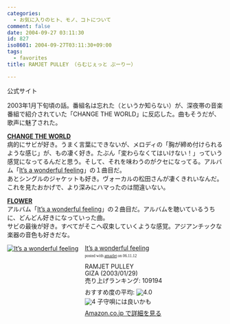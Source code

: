 ```yaml
---
categories:
  - お気に入りのヒト、モノ、コトについて
comment: false
date: 2004-09-27 03:11:30
id: 827
iso8601: 2004-09-27T03:11:30+09:00
tags:
  - favorites
title: RAMJET PULLEY （らむじぇっと ぷーりー）

---
```


<div class="entry-body">
  <p>公式サイト</p>

  <p>2003年1月下旬頃の話。番組名は忘れた（というか知らない）が、深夜帯の音楽番組で紹介されていた「CHANGE THE WORLD」に反応した。曲もそうだが、歌声に魅了された。</p>

  <p><strong><a href="http://www.amazon.co.jp/exec/obidos/ASIN/B000063E9R/nqounet-22/ref=nosim/" name="amazletlink" id="amazletlink">CHANGE THE WORLD</a></strong><br />
    病的にサビが好き。うまく言葉にできないが、メロディの「胸が締め付けられるような感じ」が、もの凄く好き。たぶん「変わらなくてはいけない！」っていう感覚になってるんだと思う。そして、それを味わうのがクセになってる。アルバム「<a href="http://www.amazon.co.jp/exec/obidos/ASIN/B00007LA9T/nqounet-22/ref=nosim/" name="amazletlink" id="amazletlink">It’s a wonderful feeling</a>」の１曲目だ。<br />
    あとシングルのジャケットも好き。ヴォーカルの松田さんが凄くきれいなんだ。これを見たおかげで、より深みにハマったのは間違いない。</p>

  <p><strong><a href="http://www.amazon.co.jp/exec/obidos/ASIN/B00006AUPJ/nqounet-22/ref=nosim/" name="amazletlink" id="amazletlink">FLOWER</a></strong><br />
    アルバム「<a href="http://www.amazon.co.jp/exec/obidos/ASIN/B00007LA9T/nqounet-22/ref=nosim/" name="amazletlink" id="amazletlink">It’s a wonderful feeling</a>」の２曲目だ。アルバムを聴いているうちに、どんどん好きになっていった曲。<br />
    サビの最後が好き。すべてがそこへ収束していくような感覚。アジアンチックな楽器の音色も好きだな。</p>

  <div class="amazlet-box" style="margin-bottom:0px;">
    <div class="amazlet-image" style="float:left;"><a href="http://www.amazon.co.jp/exec/obidos/ASIN/B00007LA9T/nqounet-22/ref=nosim/" name="amazletlink" id="amazletlink"><img src="http://images-jp.amazon.com/images/P/B00007LA9T.09.MZZZZZZZ.jpg" alt="It’s a wonderful feeling" style="border: none;" /></a></div>
    <div class="amazlet-info" style="float:left;margin-left:15px;line-height:120%">
      <div class="amazlet-name" style="margin-bottom:10px;line-height:120%"><a href="http://www.amazon.co.jp/exec/obidos/ASIN/B00007LA9T/nqounet-22/ref=nosim/" name="amazletlink" id="amazletlink">It’s a wonderful feeling</a>
        <div class="amazlet-powered-date" style="font-size:7pt;margin-top:5px;font-family:verdana;line-height:120%">posted with <a href="http://app.amazlet.com/amazlet/" title="It’s a wonderful feeling">amazlet</a> on 06.11.12</div>
      </div>
      <div class="amazlet-detail">RAMJET PULLEY <br />GIZA (2003/01/29)<br />売り上げランキング: 109194<br /></div>
      <div class="amazlet-review" style="margin-top:10px; margin-bottom:10px">
        <div class="amazlet-review-average" style="margin-bottom:5px">おすすめ度の平均: <img src="http://images-jp.amazon.com/images/G/09/x-locale/common/customer-reviews/stars-4-0.gif" alt="4.0" /></div><img src="http://images-jp.amazon.com/images/G/09/x-locale/common/customer-reviews/stars-4-0.gif" alt="4" /> 子守唄には良いかも<br />
      </div>
      <div class="amazlet-link" style="margin-top: 5px"><a href="http://www.amazon.co.jp/exec/obidos/ASIN/B00007LA9T/nqounet-22/ref=nosim/" name="amazletlink" id="amazletlink">Amazon.co.jp で詳細を見る</a></div>
    </div>
    <div class="amazlet-footer" style="clear: left"></div>
  </div>

</div>
